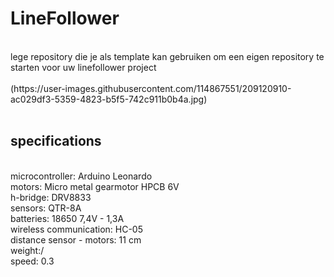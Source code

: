 # LineFollower
<br />
lege repository die je als template kan gebruiken om een eigen repository te starten voor uw linefollower project
<br />
<br />
(https://user-images.githubusercontent.com/114867551/209120910-ac029df3-5359-4823-b5f5-742c911b0b4a.jpg)

<br />
<br />
  
## specifications
<br />
microcontroller: Arduino Leonardo
<br />
motors: Micro metal gearmotor HPCB 6V
<br />
h-bridge: DRV8833
<br />
sensors: QTR-8A
<br />
batteries: 18650 7,4V - 1,3A
<br />
wireless communication: HC-05
<br />
distance sensor - motors: 11 cm
<br />
weight:/
<br />
speed: 0.3
<br />
